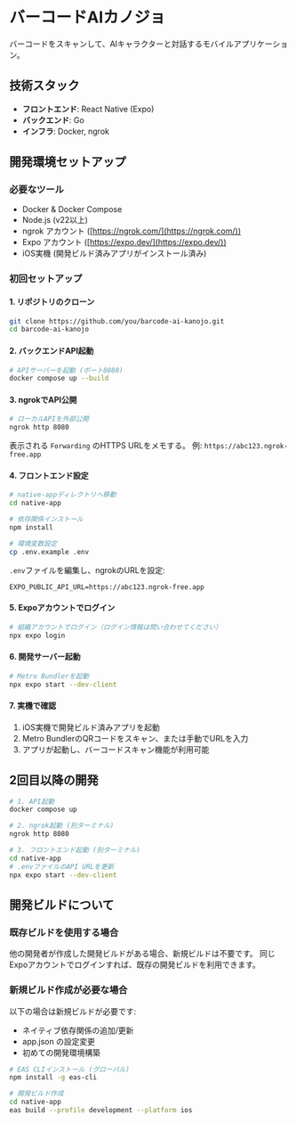 # バーコードAIカノジョ

バーコードをスキャンして、AIキャラクターと対話するモバイルアプリケーション。

## 技術スタック

- **フロントエンド**: React Native (Expo)
- **バックエンド**: Go
- **インフラ**: Docker, ngrok

## 開発環境セットアップ

### 必要なツール

- Docker & Docker Compose
- Node.js (v22以上)
- ngrok アカウント ([https://ngrok.com/](https://ngrok.com/))
- Expo アカウント ([https://expo.dev/](https://expo.dev/))
- iOS実機 (開発ビルド済みアプリがインストール済み)

### 初回セットアップ

#### 1. リポジトリのクローン

```bash
git clone https://github.com/you/barcode-ai-kanojo.git
cd barcode-ai-kanojo
```

#### 2. バックエンドAPI起動

```bash
# APIサーバーを起動 (ポート8080)
docker compose up --build
```

#### 3. ngrokでAPI公開

```bash
# ローカルAPIを外部公開
ngrok http 8080
```

表示される `Forwarding` のHTTPS URLをメモする。
例: `https://abc123.ngrok-free.app`

#### 4. フロントエンド設定

```bash
# native-appディレクトリへ移動
cd native-app

# 依存関係インストール
npm install

# 環境変数設定
cp .env.example .env
```

`.env`ファイルを編集し、ngrokのURLを設定:
```
EXPO_PUBLIC_API_URL=https://abc123.ngrok-free.app
```

#### 5. Expoアカウントでログイン

```bash
# 組織アカウントでログイン（ログイン情報は問い合わせてください）
npx expo login
```

#### 6. 開発サーバー起動

```bash
# Metro Bundlerを起動
npx expo start --dev-client
```

#### 7. 実機で確認

1. iOS実機で開発ビルド済みアプリを起動
2. Metro BundlerのQRコードをスキャン、または手動でURLを入力
3. アプリが起動し、バーコードスキャン機能が利用可能

## 2回目以降の開発

```bash
# 1. API起動
docker compose up

# 2. ngrok起動 (別ターミナル)
ngrok http 8080

# 3. フロントエンド起動 (別ターミナル)
cd native-app
# .envファイルのAPI URLを更新
npx expo start --dev-client
```

## 開発ビルドについて

### 既存ビルドを使用する場合

他の開発者が作成した開発ビルドがある場合、新規ビルドは不要です。
同じExpoアカウントでログインすれば、既存の開発ビルドを利用できます。

### 新規ビルド作成が必要な場合

以下の場合は新規ビルドが必要です:

- ネイティブ依存関係の追加/更新
- app.json の設定変更
- 初めての開発環境構築

```bash
# EAS CLIインストール (グローバル)
npm install -g eas-cli

# 開発ビルド作成
cd native-app
eas build --profile development --platform ios
```